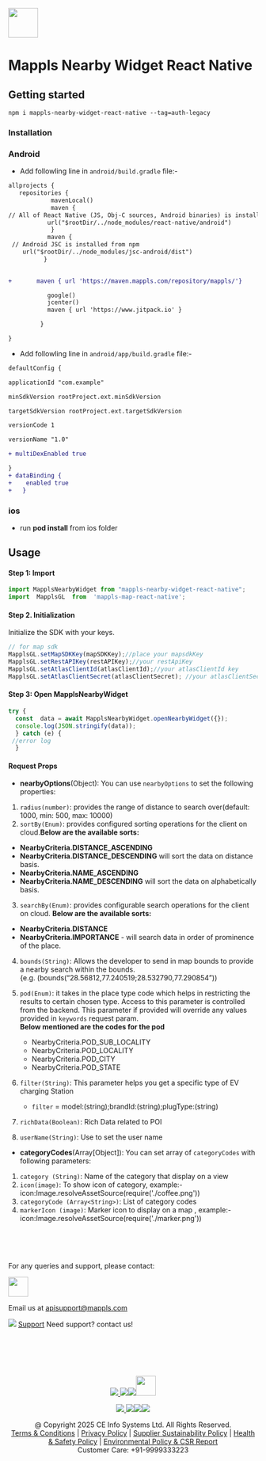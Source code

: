 [<img src="https://about.mappls.com/images/mappls-b-logo.svg" height="60"/> </p>](https://www.mapmyindia.com/api)

# Mappls Nearby Widget React Native

## Getting started

`npm i mappls-nearby-widget-react-native --tag=auth-legacy`


### Installation


### Android

* Add followling line in `android/build.gradle` file:-

```diff
allprojects {
   repositories {
            mavenLocal()
            maven {
// All of React Native (JS, Obj-C sources, Android binaries) is installed from npm
           url("$rootDir/../node_modules/react-native/android")
            }
           maven {
 // Android JSC is installed from npm
    url("$rootDir/../node_modules/jsc-android/dist")
          }

  
+       maven { url 'https://maven.mappls.com/repository/mappls/'}

           google()
           jcenter()
           maven { url 'https://www.jitpack.io' }

         }

}
```

* Add followling line in `android/app/build.gradle` file:-


```diff
defaultConfig {

applicationId "com.example"

minSdkVersion rootProject.ext.minSdkVersion

targetSdkVersion rootProject.ext.targetSdkVersion

versionCode 1

versionName "1.0"

+ multiDexEnabled true

}
+ dataBinding {
+    enabled true
+   }
```

### ios

* run **pod install** from ios folder

## Usage

#### Step 1: Import 
```javascript
import MapplsNearbyWidget from "mappls-nearby-widget-react-native";
import  MapplsGL  from  'mappls-map-react-native';
```

#### Step 2.  Initialization
Initialize the SDK with your keys.
~~~javascript
// for map sdk
MapplsGL.setMapSDKKey(mapSDKKey);//place your mapsdkKey
MapplsGL.setRestAPIKey(restAPIKey);//your restApiKey
MapplsGL.setAtlasClientId(atlasClientId);//your atlasClientId key
MapplsGL.setAtlasClientSecret(atlasClientSecret); //your atlasClientSecret key
~~~

#### Step 3:  Open MapplsNearbyWidget 

```javascript
try {
  const  data = await MapplsNearbyWidget.openNearbyWidget({});
  console.log(JSON.stringify(data));
  } catch (e) {
 //error log
  }
```
#### Request  Props
*  **nearbyOptions**(Object): You can use  `nearbyOptions`  to set the following properties:

1.  `radius(number)`: provides the range of distance to search over(default: 1000, min: 500, max: 10000)
2.  `sortBy(Enum)`: provides configured sorting operations for the client on cloud.**Below are the available sorts:**

-   **NearbyCriteria.DISTANCE_ASCENDING**
-   **NearbyCriteria.DISTANCE_DESCENDING**  will sort the data on distance basis.
-   **NearbyCriteria.NAME_ASCENDING**
-   **NearbyCriteria.NAME_DESCENDING**  will sort the data on alphabetically basis.

3.  `searchBy(Enum)`: provides configurable search operations for the client on cloud.  **Below are the available sorts:​**

-   **NearbyCriteria.DISTANCE**
-   **NearbyCriteria.IMPORTANCE**  - will search data in order of prominence of the place.

4.  `bounds(String)`: Allows the developer to send in map bounds to provide a nearby search within the bounds.  
    {e.g. (bounds(“28.56812,77.240519;28.532790,77.290854”))
5.  `pod(Enum)`: it takes in the place type code which helps in restricting the results to certain chosen type. Access to this parameter is controlled from the backend. This parameter if provided will override any values provided in  `keywords`  request param.  
    **Below mentioned are the codes for the pod**

    -   NearbyCriteria.POD_SUB_LOCALITY
    -   NearbyCriteria.POD_LOCALITY
    -   NearbyCriteria.POD_CITY
    -   NearbyCriteria.POD_STATE

6.  `filter(String)`: This parameter helps you get a specific type of EV charging Station
    -   `filter`  = model:(string);brandId:(string);plugType:(string)
7.  `richData(Boolean)`: Rich Data related to POI
8.  `userName(String)`: Use to set the user name
 * **categoryCodes**(Array[Object]): You can set array of `categoryCodes` with following  parameters:
 1.  `category (String)`: Name of the category that display on a view
2.  `icon(image)`: To show icon of category, example:- icon:Image.resolveAssetSource(require('./coffee.png'))
3.  `categoryCode (Array<String>)`: List of category codes
4.  `markerIcon (image)`: Marker icon to display on a map , example:- icon:Image.resolveAssetSource(require('./marker.png'))

<br><br><br>

For any queries and support, please contact: 

[<img src="https://about.mappls.com/images/mappls-logo.svg" height="40"/> </p>](https://about.mappls.com/api/)
Email us at [apisupport@mappls.com](mailto:apisupport@mappls.com)


![](https://www.mapmyindia.com/api/img/icons/support.png)
[Support](https://about.mappls.com/contact/)
Need support? contact us!

<br></br>
<br></br>

[<p align="center"> <img src="https://www.mapmyindia.com/api/img/icons/stack-overflow.png"/> ](https://stackoverflow.com/questions/tagged/mappls-api)[![](https://www.mapmyindia.com/api/img/icons/blog.png)](https://about.mappls.com/blog/)[![](https://www.mapmyindia.com/api/img/icons/gethub.png)](https://github.com/Mappls-api)[<img src="https://mmi-api-team.s3.ap-south-1.amazonaws.com/API-Team/npm-logo.one-third%5B1%5D.png" height="40"/> </p>](https://www.npmjs.com/org/mapmyindia) 



[<p align="center"> <img src="https://www.mapmyindia.com/june-newsletter/icon4.png"/> ](https://www.facebook.com/Mapplsofficial)[![](https://www.mapmyindia.com/june-newsletter/icon2.png)](https://twitter.com/mappls)[![](https://www.mapmyindia.com/newsletter/2017/aug/llinkedin.png)](https://www.linkedin.com/company/mappls/)[![](https://www.mapmyindia.com/june-newsletter/icon3.png)](https://www.youtube.com/channel/UCAWvWsh-dZLLeUU7_J9HiOA)




<div align="center">@ Copyright 2025 CE Info Systems Ltd. All Rights Reserved.</div>

<div align="center"> <a href="https://about.mappls.com/api/terms-&-conditions">Terms & Conditions</a> | <a href="https://about.mappls.com/about/privacy-policy">Privacy Policy</a> | <a href="https://about.mappls.com/pdf/mapmyIndia-sustainability-policy-healt-labour-rules-supplir-sustainability.pdf">Supplier Sustainability Policy</a> | <a href="https://about.mappls.com/pdf/Health-Safety-Management.pdf">Health & Safety Policy</a> | <a href="https://about.mappls.com/pdf/Environment-Sustainability-Policy-CSR-Report.pdf">Environmental Policy & CSR Report</a>

<div align="center">Customer Care: +91-9999333223</div>
